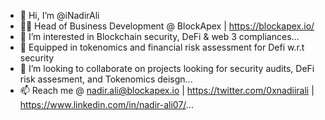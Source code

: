- 👋 Hi, I’m @iNadirAli
- :man_office_worker: Head of Business Development @ BlockApex | https://blockapex.io/
- 👀 I’m interested in Blockchain security, DeFi & web 3 compliances...
- 🌱 Equipped in tokenomics and financial risk assessment for Defi w.r.t security
- 💞️ I’m looking to collaborate on projects looking for security audits, DeFi risk assesment, and Tokenomics deisgn...
- 📫 Reach me @ nadir.ali@blockapex.io | https://twitter.com/0xnadiirali | https://www.linkedin.com/in/nadir-ali07/...

<!---
iNadirAli/iNadirAli is a ✨ special ✨ repository because its `README.md` (this file) appears on your GitHub profile.
You can click the Preview link to take a look at your changes.
--->
